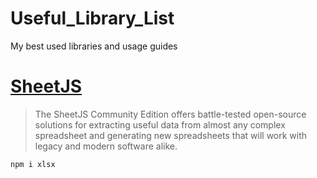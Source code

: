 # Useful_Library_List
My best used libraries and usage guides











#  [SheetJS](https://sheetjs.com/)

> The SheetJS Community Edition offers battle-tested open-source solutions for extracting useful data from almost any complex spreadsheet and generating new spreadsheets that will work with legacy and modern software alike.

`npm i xlsx `

